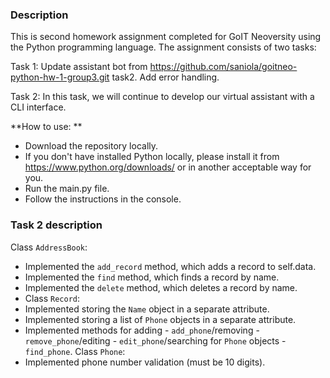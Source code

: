 ### Description
This is second homework assignment completed for GoIT Neoversity using the Python programming language. The assignment consists of two tasks:

Task 1: Update assistant bot from https://github.com/saniola/goitneo-python-hw-1-group3.git task2. Add error handling.

Task 2: In this task, we will continue to develop our virtual assistant with a CLI interface.

**How to use: **
- Download the repository locally.
- If you don't have installed Python locally, please install it from https://www.python.org/downloads/ or in another acceptable way for you.
- Run the main.py file.
- Follow the instructions in the console.

### Task 2 description
Class `AddressBook`:
- Implemented the `add_record` method, which adds a record to self.data.
- Implemented the `find` method, which finds a record by name.
- Implemented the `delete` method, which deletes a record by name.
- Class `Record`:
- Implemented storing the `Name` object in a separate attribute.
- Implemented storing a list of `Phone` objects in a separate attribute.
- Implemented methods for adding - `add_phone`/removing - `remove_phone`/editing - `edit_phone`/searching for `Phone` objects - `find_phone`.
Class `Phone`:
- Implemented phone number validation (must be 10 digits).
